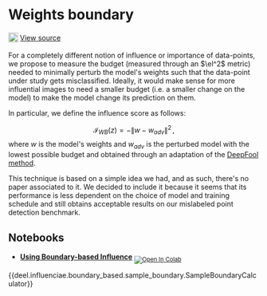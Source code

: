 # Weights boundary

<sub><img src="https://upload.wikimedia.org/wikipedia/commons/9/91/Octicons-mark-github.svg" width="20">
</sub>[View source](https://github.com/deel-ai/influenciae/blob/main/deel/influenciae/boundary_based/weights_boundary.py)

For a completely different notion of influence or importance of data-points, we propose to measure the budget (measured
through an $\el^2$ metric) needed to minimally perturb the model's weights such that the data-point under study gets
misclassified. Ideally, it would make sense for more influential images to need a smaller budget (i.e. a smaller change
on the model) to make the model change its prediction on them.

In particular, we define the influence score as follows:

$$ \mathcal{I}_{WB} (z) = - \lVert w - w_{adv} \rVert^2 \, , $$
where $w$ is the model's weights and $w_{adv}$ is the perturbed model with the lowest possible budget and 
obtained through an adaptation of the [DeepFool method](https://arxiv.org/abs/1511.04599).

This technique is based on a simple idea we had, and as such, there's no paper associated to it. We decided to include
it because it seems that its performance is less dependent on the choice of model and training schedule and still
obtains acceptable results on our mislabeled point detection benchmark.

## Notebooks

- [**Using Boundary-based Influence**](https://colab.research.google.com/drive/1785eHgT91FfqG1f25s7ovqd6JhP5uklh?usp=sharing) <sub> [![Open In Colab](https://colab.research.google.com/assets/colab-badge.svg)](https://colab.research.google.com/drive/1785eHgT91FfqG1f25s7ovqd6JhP5uklh?usp=sharing) </sub>

{{deel.influenciae.boundary_based.sample_boundary.SampleBoundaryCalculator}}
